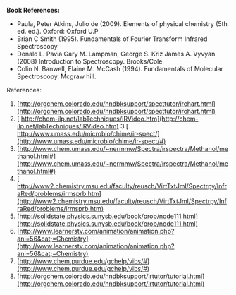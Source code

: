 **Book References:**

- Paula, Peter Atkins, Julio de (2009). Elements of physical chemistry (5th ed. ed.). Oxford: Oxford U.P
- Brian C Smith (1995). Fundamentals of Fourier Transform Infrared Spectroscopy
- Donald L. Pavia Gary M. Lampman, George S. Kriz James A. Vyvyan (2008) Introduction to Spectroscopy. Brooks/Cole
- Colin N. Banwell, Elaine M. McCash (1994). Fundamentals of Molecular Spectroscopy. Mcgraw hill.


References:
1. [http://orgchem.colorado.edu/hndbksupport/specttutor/irchart.html](http://orgchem.colorado.edu/hndbksupport/specttutor/irchart.html)
2. [ http://chem-ilp.net/labTechniques/IRVideo.htm](http://chem-ilp.net/labTechniques/IRVideo.htm)
3 [ http://www.umass.edu/microbio/chime/ir-spect/](http://www.umass.edu/microbio/chime/ir-spect/#)
4. [http://www.chem.umass.edu/~nermmw/Spectra/irspectra/Methanol/methanol.html#](http://www.chem.umass.edu/~nermmw/Spectra/irspectra/Methanol/methanol.html#)
5. [ http://www2.chemistry.msu.edu/faculty/reusch/VirtTxtJml/Spectrpy/InfraRed/problems/irmsprb.htm](http://www2.chemistry.msu.edu/faculty/reusch/VirtTxtJml/Spectrpy/InfraRed/problems/irmsprb.htm)
6. [http://solidstate.physics.sunysb.edu/book/prob/node111.html](http://solidstate.physics.sunysb.edu/book/prob/node111.html)
7. [http://www.learnerstv.com/animation/animation.php?ani=56&cat;=Chemistry](http://www.learnerstv.com/animation/animation.php?ani=56&cat;=Chemistry)
8. [http://www.chem.purdue.edu/gchelp/vibs/#](http://www.chem.purdue.edu/gchelp/vibs/#)
9. [http://orgchem.colorado.edu/hndbksupport/irtutor/tutorial.html](http://orgchem.colorado.edu/hndbksupport/irtutor/tutorial.html)


